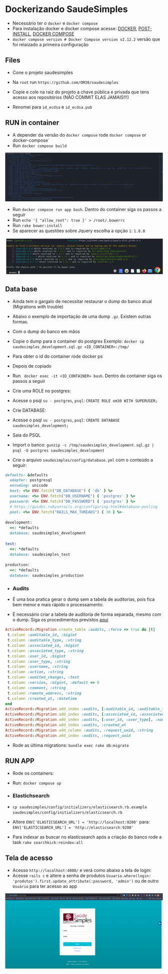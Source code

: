 # Dockerizando SaudeSimples

- Necessário ter o `docker` e `docker compose`
- Para instalação docker e docker compose acesse: [DOCKER](https://docs.docker.com/engine/install/ubuntu/), [POST-INSTALL](https://docs.docker.com/engine/install/linux-postinstall/), [DOCKER COMPOSE](https://docs.docker.com/compose/)
- `docker compose version # Docker Compose version v2.12.2` versão que foi relaizado a primeira configuração

## Files

- Cone o projeto saudesimples
- Na `root` run `https://github.com/OM30/saudesimples`

- Copie e cole na raiz do projeto a chave pública e privada que tens acesso aos repositórios (NÂO COMMIT ELAS JAMAIS!!!)
- Renomei para `id_ecdsa` e `id_ecdsa.pub`

## RUN in container

 - A depender da versão do `docker compose` rode `docker compose` or ` `docker-compose`
 - Run `docker compose build`

 ![Se tudo der certo no build](docs/images/docker-sucess.png)

 - Run `docker compose run app bash`. Dentro do container siga os passos a seguir
 - Run `echo '{ "allow_root": true }' > /root/.bowerrc`
 - Run `rake bower:install`
 - Se aparecer as questões sobre Jquery escolha a opção `1`: `1.8.0`

 ![Jquery-Answer](docs/images/jquery-ask.png)

## Data base

 - Ainda tem o gargalo de necessitar restaurar o dump do banco atual (Migrations with trouble)

 - Abaixo o exemplo de importação de uma dump `.gz`. Existem outras formas.

 - Com o dump do banco em mãos
 - Copie o dump para o container do postgres Exemplo: `docker cp saudesimples_development.sql.gz <ID_CONTAINER>:/tmp/`
 - Para obter o id do container rode docker ps
 - Depois de copiado

 - Run ` docker exec -it <ID_CONTAINER> bash`. Dentro do container siga os passos a seguir
 - Crie uma ROLE no postgres:
 - Acesse o psql `su - postgres`, `psql`: `CREATE ROLE om30 WITH SUPERUSER;`
 - Crie DATABASE:
 - Acesse o psql `su - postgres`, `psql`: `CREATE DATABASE saudesimples_development;`
 - Saia do PSQL
 - Import o banco: `gunzip -c /tmp/saudesimples_development.sql.gz | psql -U postgres saudesimples_development`

 - Crie o arquivo `saudesimples/config/database.yml` com o conteúdo a seguir:

```ruby
defaults: &defaults
  adapter: postgresql
  encoding: unicode
  host: <%= ENV.fetch("DB_DATABASE") { 'db' } %>
  username: <%= ENV.fetch("DB_USERNAME") { 'postgres' } %>
  password: <%= ENV.fetch("DB_PASSWORD") { 'postgres' } %>
  # https://guides.rubyonrails.org/configuring.html#database-pooling
  pool: <%= ENV.fetch("RAILS_MAX_THREADS") { 30 } %>

development:
  <<: *defaults
  database: saudesimples_development

test:
  <<: *defaults
  database: saudesimples_test

production:
  <<: *defaults
  database: saudesimples_production
```

 - ### Audits

 - É uma boa pratica gerar o dump sem a tabela de auditorias, pois fica bem menor e mais rápido o processamento.

 - É necessário criar a tabela de auditoria de forma separada, mesmo com o dump. Siga os procedimentos previstos [aqui](https://github.com/OM30/saudesimples/wiki/Criar-tabela-Audits)

 ```ruby
 ActiveRecord::Migration.create_table :audits, :force => true do |t|
  t.column :auditable_id, :bigint
  t.column :auditable_type, :string
  t.column :associated_id, :bigint
  t.column :associated_type, :string
  t.column :user_id, :bigint
  t.column :user_type, :string
  t.column :username, :string
  t.column :action, :string
  t.column :audited_changes, :text
  t.column :version, :bigint, :default => 0
  t.column :comment, :string
  t.column :remote_address, :string
  t.column :created_at, :datetime
end
ActiveRecord::Migration.add_index :audits, [:auditable_id, :auditable_type], :name => 'auditable_index'
ActiveRecord::Migration.add_index :audits, [:associated_id, :associated_type], :name => 'associated_index'
ActiveRecord::Migration.add_index :audits, [:user_id, :user_type], :name => 'user_index'
ActiveRecord::Migration.add_index :audits, :created_at
ActiveRecord::Migration.add_column :audits, :request_uuid, :string
ActiveRecord::Migration.add_index :audits, :request_uuid
 ```

 - Rode as última migrations: `bundle exec rake db:migrate`

## RUN APP

 - Rode os containers:
 - Run: `docker compose up`
 - ### Elastichsearch

 - `cp saudesimples/config/initializers/elasticsearch.rb.example saudesimples/config/initializers/elasticsearch.rb`
 - Altere `ENV['ELASTICSEARCH_URL'] = 'http://localhost:9200'` para: `ENV['ELASTICSEARCH_URL'] = 'http://elasticsearch:9200'`
 - Para indexar as buscar no elasticsearch após a criação do banco rode a task `rake searchkick:reindex:all`

 ## Tela de acesso

 - Acesso `http://localhost:4000/` e verá como abaixo a tela de login:
 - Acesse `rails c` e altere a senha de produtos `Usuario.where(login: 'produtos').first.update_attribute(:password, 'admin')` ou de outro `Usuário` para ter acesso ao app

 ![Sucesso ao acessar](docs/images/login-success.png)
